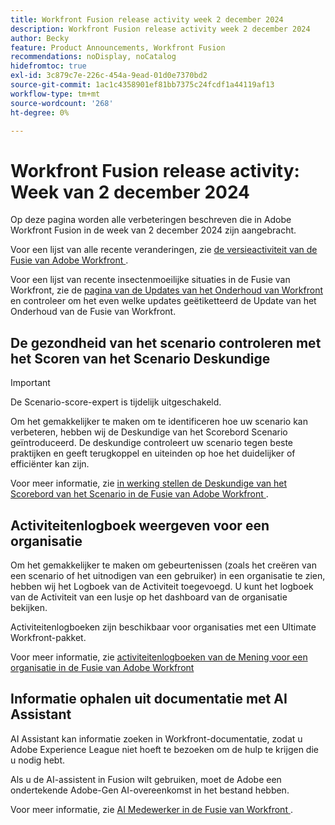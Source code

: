 ```yaml
---
title: Workfront Fusion release activity week 2 december 2024
description: Workfront Fusion release activity week 2 december 2024
author: Becky
feature: Product Announcements, Workfront Fusion
recommendations: noDisplay, noCatalog
hidefromtoc: true
exl-id: 3c879c7e-226c-454a-9ead-01d0e7370bd2
source-git-commit: 1ac1c4358901ef81bb7375c24fcdf1a44119af13
workflow-type: tm+mt
source-wordcount: '268'
ht-degree: 0%

---
```


# Workfront Fusion release activity: Week van 2 december 2024

Op deze pagina worden alle verbeteringen beschreven die in Adobe Workfront Fusion in de week van 2 december 2024 zijn aangebracht.

Voor een lijst van alle recente veranderingen, zie [ de versieactiviteit van de Fusie van Adobe Workfront ](/help/workfront-fusion/fusion-product-releases/fusion-release-activity.md).

Voor een lijst van recente insectenmoeilijke situaties in de Fusie van Workfront, zie de [ pagina van de Updates van het Onderhoud van Workfront ](https://experienceleague.adobe.com/docs/workfront-known-issues/releases/current-updates.html) en controleer om het even welke updates geëtiketteerd de Update van het Onderhoud van de Fusie van Workfront.

## De gezondheid van het scenario controleren met het Scoren van het Scenario Deskundige

>[!IMPORTANT]
>
>De Scenario-score-expert is tijdelijk uitgeschakeld.

Om het gemakkelijker te maken om te identificeren hoe uw scenario kan verbeteren, hebben wij de Deskundige van het Scorebord Scenario geïntroduceerd. De deskundige controleert uw scenario tegen beste praktijken en geeft terugkoppel en uiteinden op hoe het duidelijker of efficiënter kan zijn.

Voor meer informatie, zie [ in werking stellen de Deskundige van het Scorebord van het Scenario in de Fusie van Adobe Workfront ](/help/workfront-fusion/manage-scenarios/run-scenario-scoring.md).

## Activiteitenlogboek weergeven voor een organisatie

Om het gemakkelijker te maken om gebeurtenissen (zoals het creëren van een scenario of het uitnodigen van een gebruiker) in een organisatie te zien, hebben wij het Logboek van de Activiteit toegevoegd. U kunt het logboek van de Activiteit van een lusje op het dashboard van de organisatie bekijken.

Activiteitenlogboeken zijn beschikbaar voor organisaties met een Ultimate Workfront-pakket.

Voor meer informatie, zie [ activiteitenlogboeken van de Mening voor een organisatie in de Fusie van Adobe Workfront ](/help/workfront-fusion/set-up-and-manage-workfront-fusion/set-up-and-manage-orgs-and-teams/set-up-orgs-teams-and-users/view-activity-logs-for-an-org.md)

## Informatie ophalen uit documentatie met AI Assistant

AI Assistant kan informatie zoeken in Workfront-documentatie, zodat u Adobe Experience League niet hoeft te bezoeken om de hulp te krijgen die u nodig hebt.

Als u de AI-assistent in Fusion wilt gebruiken, moet de Adobe een ondertekende Adobe-Gen AI-overeenkomst in het bestand hebben.

Voor meer informatie, zie [ AI Medewerker in de Fusie van Workfront ](/help/workfront-fusion/manage-scenarios/fusion-ai-assistant.md).
